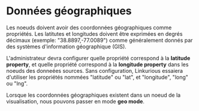# Données géographiques

Les noeuds doivent avoir des coordonnées géographiques comme propriétés. Les latitutes et longitudes doivent être exprimées en degrés décimaux (exemple: "38.8897,-77.0089") comme généralement donnés par des systèmes d'information géographique (GIS).

L'administrateur devra configurer quelle propriété correspond à la **latitude property**, et quelle propriété correspond à la **longitude property** dans les noeuds des donneées sources. Sans configuration, Linkurious essaiera d'utiliser les propriétés nommées "latitude" ou "lat", et "longitude", "long" ou "lng".

Lorsque les coordonnées géographiques existent dans un noeud de la visualisation, nous pouvons passer en mode  **geo mode**.